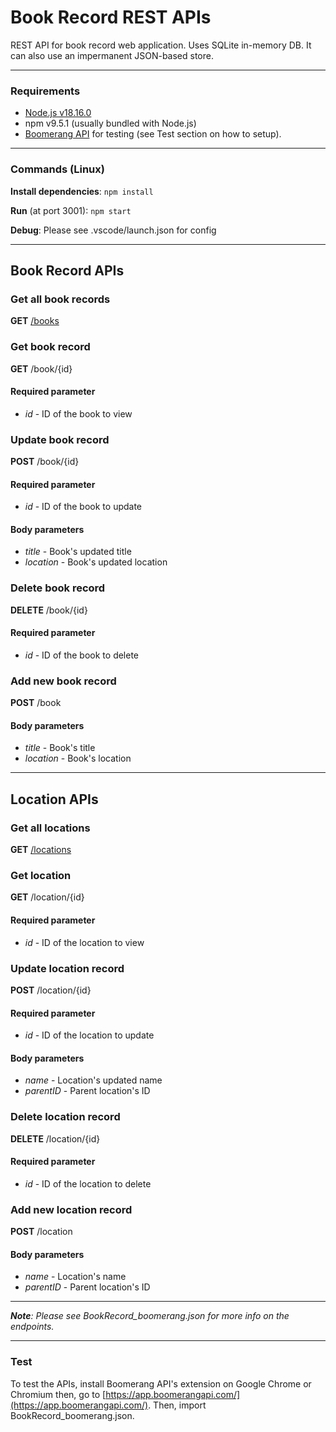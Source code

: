 # Book Record REST APIs
REST API for book record web application. Uses SQLite in-memory DB. It can also use an impermanent JSON-based store.

---

### Requirements
* [Node.js v18.16.0](https://nodejs.org/dist/v18.16.0/node-v18.16.0-linux-x64.tar.xz)
* npm v9.5.1 (usually bundled with Node.js)
* [Boomerang API](https://app.boomerangapi.com/) for testing (see Test section on how to setup).

---

### Commands (Linux)

**Install dependencies**: `npm install`

**Run** (at port 3001): `npm start`

**Debug**: Please see .vscode/launch.json for config

---

## Book Record APIs

### Get all book records
**GET** [/books](http://localhost:3001/books)

### Get book record
**GET** /book/{id}
#### Required parameter
* _id_ - ID of the book to view

### Update book record
**POST** /book/{id}
#### Required parameter
* _id_ - ID of the book to update
#### Body parameters
* _title_ - Book's updated title
* _location_ - Book's updated location

### Delete book record
**DELETE** /book/{id}
#### Required parameter
* _id_ - ID of the book to delete

### Add new book record
**POST** /book
#### Body parameters
* _title_ - Book's title
* _location_ - Book's location

---

## Location APIs

### Get all locations
**GET** [/locations](http://localhost:3001/locations)

### Get location
**GET** /location/{id}
#### Required parameter
* _id_ - ID of the location to view

### Update location record
**POST** /location/{id}
#### Required parameter
* _id_ - ID of the location to update
#### Body parameters
* _name_ - Location's updated name
* _parentID_ - Parent location's ID

### Delete location record
**DELETE** /location/{id}
#### Required parameter
* _id_ - ID of the location to delete

### Add new location record
**POST** /location
#### Body parameters
* _name_ - Location's name
* _parentID_ - Parent location's ID

---

_**Note**: Please see BookRecord_boomerang.json for more info on the endpoints._

---

### Test
To test the APIs, install Boomerang API's extension on Google Chrome or Chromium then, go to [https://app.boomerangapi.com/](https://app.boomerangapi.com/). Then, import BookRecord_boomerang.json.
